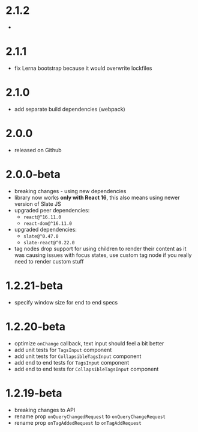 # 2.1.2

-

# 2.1.1

- fix Lerna bootstrap because it would overwrite lockfiles

# 2.1.0

- add separate build dependencies (webpack)

# 2.0.0

- released on Github

# 2.0.0-beta

- breaking changes - using new dependencies
- library now works **only with React 16**, this
  also means using newer version of Slate JS
- upgraded peer dependencies:
  * `react@^16.11.0`
  * `react-dom@^16.11.0`
- upgraded dependencies:
  * `slate@^0.47.0`
  * `slate-react@^0.22.0`
- tag nodes drop support for using children to render
  their content as it was causing issues with
  focus states, use custom tag node if you really
  need to render custom stuff

# 1.2.21-beta

- specify window size for end to end specs

# 1.2.20-beta

- optimize `onChange` callback, text input should feel a bit better
- add unit tests for `TagsInput` component
- add unit tests for `CollapsibleTagsInput` component
- add end to end tests for `TagsInput` component
- add end to end tests for `CollapsibleTagsInput` component

# 1.2.19-beta

- breaking changes to API
- rename prop `onQueryChangedRequest` to `onQueryChangeRequest`
- rename prop `onTagAddedRequest` to `onTagAddRequest`
